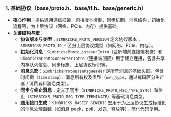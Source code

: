 ### 1. 基础协议（base/proto.h、base/if.h、base/generic.h）

- **核心作用**：提供通用通信框架，包括版本控制、同步机制、消息结构、初始化流程等，为上层协议（网络、PCIe、内存）提供基础。
- **关键结构与宏**：
  - **协议版本与类型**：`SIMBRICKS_PROTO_VERSION` 定义协议版本；`SIMBRICKS_PROTO_ID_*` 区分上层协议类型（如网络、PCIe、内存）。
  - **初始化消息**：`SimbricksProtoListenerIntro`（监听端向连接端发送）和 `SimbricksProtoConnecterIntro`（连接端回应）用于建立连接，包含共享内存队列信息、同步标志、上层协议标识等。
  - **消息头部**：`SimbricksProtoBaseMsgHeader` 是所有消息的基础头部，包含时间戳（`timestamp`）、消息所有权及类型（`own_type`，通过掩码区分生产者 / 消费者和消息类型）。
  - **同步与终止消息**：定义了同步（`SIMBRICKS_PROTO_MSG_TYPE_SYNC`）和终止（`SIMBRICKS_PROTO_MSG_TYPE_TERMINATE`）等基础消息类型。
  - **通用接口生成**：`SIMBRICKS_BASEIF_GENERIC` 宏用于为上层协议生成标准化的消息处理函数（如消息 peek、poll、发送、释放等），简化代码复用。